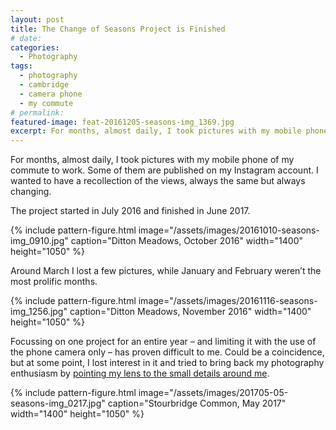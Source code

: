 ```yaml
---
layout: post
title: The Change of Seasons Project is Finished
# date:
categories:
  - Photography
tags:
  - photography
  - cambridge
  - camera phone
  - my commute
# permalink:
featured-image: feat-20161205-seasons-img_1369.jpg
excerpt: For months, almost daily, I took pictures with my mobile phone of my commute to work. Some of them are published on my Instagram account. I wanted to have a recollection of the views, always the same but always changing.
---
```

For months, almost daily, I took pictures with my mobile phone of my commute to work. Some of them are published on my Instagram account. I wanted to have a recollection of the views, always the same but always changing.

The project started in July 2016 and finished in June 2017.

{% include pattern-figure.html image="/assets/images/20161010-seasons-img_0910.jpg" caption="Ditton Meadows, October 2016" width="1400" height="1050" %}

Around March I lost a few pictures, while January and February weren’t the most prolific months.

{% include pattern-figure.html image="/assets/images/20161116-seasons-img_1256.jpg" caption="Ditton Meadows, November 2016" width="1400" height="1050" %}

Focussing on one project for an entire year – and limiting it with the use of the phone camera only – has proven difficult to me. Could be a coincidence, but at some point, I lost interest in it and tried to bring back my photography enthusiasm by [pointing my lens to the small details around me](https://0.0.7.225/03/19/photography-rut-and-little-things-in-my-garden/).

{% include pattern-figure.html image="/assets/images/201705-05-seasons-img_0217.jpg" caption="Stourbridge Common, May 2017" width="1400" height="1050" %}